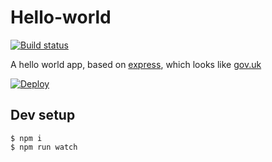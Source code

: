 # Hello-world

[![Build status][build status image]][ci]

A hello world app, based on [express], which looks like [gov.uk]

[![Deploy][heroku deploy image]][heroku deploy hook]

## Dev setup

    $ npm i
    $ npm run watch

[build status image]: https://api.travis-ci.org/lm-tools/hello-world.svg
[ci]: https://travis-ci.org/lm-tools/hello-world
[express]: http://expressjs.com/
[gov.uk]: https://www.gov.uk/
[heroku deploy image]: https://www.herokucdn.com/deploy/button.svg
[heroku deploy hook]: https://heroku.com/deploy

